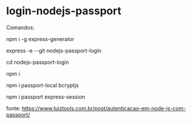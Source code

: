 # login-nodejs-passport

Comandos:

npm i -g express-generator

express -e --git nodejs-passport-login

cd nodejs-passport-login

npm i

npm i passport-local bcryptjs

npm i passport express-session

fonte: https://www.luiztools.com.br/post/autenticacao-em-node-js-com-passport/
